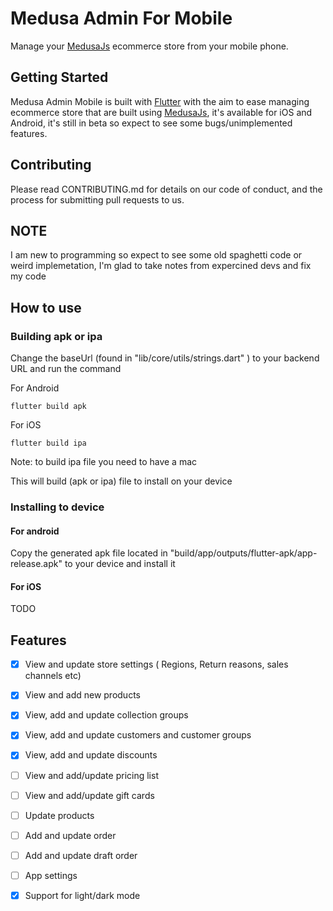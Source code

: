 # Medusa Admin For Mobile
Manage your [MedusaJs](https://medusajs.com/) ecommerce store from your mobile phone.


## Getting Started
Medusa Admin Mobile is built with [Flutter](https://flutter.dev/) with the aim to ease managing ecommerce store that are built using [MedusaJs](https://medusajs.com/), it's available for iOS and Android, it's still in beta so expect to see some bugs/unimplemented features.

## Contributing
Please read CONTRIBUTING.md for details on our code of conduct, and the process for submitting pull requests to us.


## NOTE
I am new to programming so expect to see some old spaghetti code or weird implemetation, I'm glad to take notes from expercined devs and fix my code


## How to use

### Building apk or ipa
Change the baseUrl (found in "lib/core/utils/strings.dart" ) to your backend URL
and run the command

For Android
    

    flutter build apk

    
For iOS
    

    flutter build ipa
Note: to build ipa file you need to have a mac

This will build (apk or ipa) file to install on your device
    
### Installing to device

#### For android 
Copy the generated apk file located in "build/app/outputs/flutter-apk/app-release.apk" to your device and install it 

#### For iOS 
TODO

## Features
- [x] View and update store settings ( Regions, Return reasons, sales channels etc)
- [x] View and add new products
- [x] View, add and update collection groups
- [x] View, add and update customers and customer groups
- [x] View, add and update discounts
- [ ] View and add/update pricing list
- [ ] View and add/update gift cards
- [ ] Update products
- [ ] Add and update order
- [ ] Add and update draft order
- [ ] App settings
- [x] Support for light/dark mode
      







    
